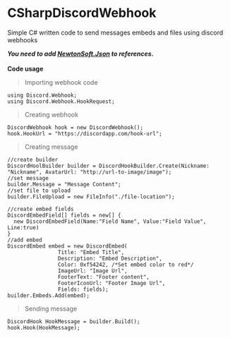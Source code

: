 # CSharpDiscordWebhook
Simple C# written code to send messages embeds and files using discord webhooks

***You need to add [NewtonSoft.Json](https://www.newtonsoft.com/json) to references.***<br><br>
**Code usage**
> Importing webhook code
```CSharp
using Discord.Webhook;
using Discord.Webhook.HookRequest;
```
> Creating webhook
```CSharp
DiscordWebhook hook = new DiscordWebhook();
hook.HookUrl = "https://discordapp.com/hook-url";
```

> Creating message
```CSharp
//create builder
DiscordHoolBuilder builder = DiscordHookBuilder.Create(Nickname: "Nickname", AvatarUrl: "http://url-to-image/image");
//set message
builder.Message = "Message Content";
//set file to upload
builder.FileUpload = new FileInfo("./file-location");

//create embed fields
DiscordEmbedField[] fields = new[] {
  new DiscordEmbedField(Name:"Field Name", Value:"Field Value", Line:true)
}
//add embed
DiscordEmbed embed = new DiscordEmbed(
                Title: "Embed Title",
                Description: "Embed Description",
                Color: 0xf54242, /*Set embed color to red*/
                ImageUrl: "Image Url", 
                FooterText: "Footer content",
                FooterIconUrl: "Footer Image Url",
                Fields: fields);
builder.Embeds.Add(embed);
```

> Sending message
```CSharp
DiscordHook HookMessage = builder.Build();
hook.Hook(HookMessage);
```
